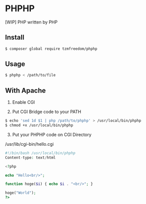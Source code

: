 # PHPHP

[WIP] PHP written by PHP

## Install

```bash
$ composer global require tzmfreedom/phphp
```

## Usage

```bash
$ phphp < /path/to/file
```

## With Apache

1. Enable CGI

2. Put CGI Bridge code to your PATH


```bash
$ echo 'sed 1d $1 | php /path/to/phphp' > /usr/local/bin/phphp
$ chmod +x /usr/local/bin/phphp
```

3. Put your PHPHP code on CGI Directory

/usr/lib/cgi-bin/hello.cgi
```php
#!/bin/bash /usr/local/bin/phphp
Content-type: text/html

<?php

echo "Hello<br/>";

function hoge($i) { echo $i . "<br/>"; }

hoge("World");
?>
```
